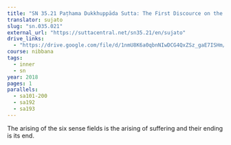 ```yaml
---
title: "SN 35.21 Paṭhama Dukkhuppāda Sutta: The First Discource on the Arising of Suffering"
translator: sujato
slug: "sn.035.021"
external_url: "https://suttacentral.net/sn35.21/en/sujato"
drive_links:
  - "https://drive.google.com/file/d/1nmU8K6a0qbnNIwDCG4QxZSz_gaE7ISHm/view?usp=drivesdk"
course: nibbana
tags:
  - inner
  - sn
year: 2018
pages: 1
parallels:
  - sa101-200
  - sa192
  - sa193
---
```


The arising of the six sense fields is the arising of suffering and their ending is its end.
